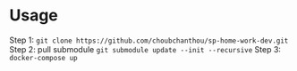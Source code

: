 # Usage
Step 1: `git clone https://github.com/choubchanthou/sp-home-work-dev.git` 
Step 2: pull submodule `git submodule update --init --recursive`
Step 3: `docker-compose up`